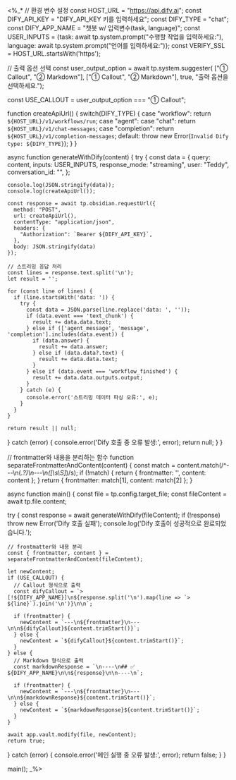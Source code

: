 <%_*
// 환경 변수 설정
const HOST_URL = "https://api.dify.ai";
const DIFY_API_KEY = "DIFY_API_KEY 키를 입력하세요";
const DIFY_TYPE = "chat";
const DIFY_APP_NAME = "챗봇 w/ 입력변수(task, language)";
const USER_INPUTS = {task: await tp.system.prompt("수행할 작업을 입력하세요:"), language: await tp.system.prompt("언어를 입력하세요:")};
const VERIFY_SSL = HOST_URL.startsWith('https');

// 출력 옵션 선택
const user_output_option = await tp.system.suggester(
    ["① Callout", "② Markdown"], 
    ["① Callout", "② Markdown"], 
    true, 
    "출력 옵션을 선택하세요.");

const USE_CALLOUT = user_output_option === "① Callout";

function createApiUrl() {
  switch(DIFY_TYPE) {
    case "workflow": return `${HOST_URL}/v1/workflows/run`;
    case "agent":
    case "chat": return `${HOST_URL}/v1/chat-messages`;
    case "completion": return `${HOST_URL}/v1/completion-messages`;
    default: throw new Error(`Invalid Dify type: ${DIFY_TYPE}`);
  }
}

async function generateWithDify(content) {
  try {
    const data = {
      query: content,
      inputs: USER_INPUTS,
      response_mode: "streaming",
      user: "Teddy",
      conversation_id: "",
    };

    console.log(JSON.stringify(data));
    console.log(createApiUrl());

    const response = await tp.obsidian.requestUrl({
      method: "POST",
      url: createApiUrl(),
      contentType: "application/json",
      headers: {
        "Authorization": `Bearer ${DIFY_API_KEY}`,
      },
      body: JSON.stringify(data)
    });

    // 스트리밍 응답 처리
    const lines = response.text.split('\n');
    let result = '';

    for (const line of lines) {
      if (line.startsWith('data: ')) {
        try {
          const data = JSON.parse(line.replace('data: ', ''));
          if (data.event === 'text_chunk') {
            result += data.data.text;
          } else if (['agent_message', 'message', 'completion'].includes(data.event)) {
            if (data.answer) {
              result += data.answer;
            } else if (data.data?.text) {
              result += data.data.text;
            }
          } else if (data.event === 'workflow_finished') {
            result += data.data.outputs.output;
          }
        } catch (e) {
          console.error('스트리밍 데이터 파싱 오류:', e);
        }
      }
    }

    return result || null;

  } catch (error) {
    console.error('Dify 호출 중 오류 발생:', error);
    return null;
  }
}

// frontmatter와 내용을 분리하는 함수
function separateFrontmatterAndContent(content) {
  const match = content.match(/^---\n(.*?)\n---\n([\s\S]*)/s);
  if (!match) {
    return { frontmatter: '', content: content };
  }
  return {
    frontmatter: match[1],
    content: match[2]
  };
}

async function main() {
  const file = tp.config.target_file;
  const fileContent = await tp.file.content;
  
  try {
    const response = await generateWithDify(fileContent);
    if (!response) throw new Error('Dify 호출 실패');
    console.log('Dify 호출이 성공적으로 완료되었습니다.');

    // frontmatter와 내용 분리
    const { frontmatter, content } = separateFrontmatterAndContent(fileContent);
    
    let newContent;
    if (USE_CALLOUT) {
      // Callout 형식으로 출력
      const difyCallout = `> [!${DIFY_APP_NAME}]\n${response.split('\n').map(line => `> ${line}`).join('\n')}\n\n`;
      
      if (frontmatter) {
        newContent = `---\n${frontmatter}\n---\n\n${difyCallout}${content.trimStart()}`;
      } else {
        newContent = `${difyCallout}${content.trimStart()}`;
      }
    } else {
      // Markdown 형식으로 출력
      const markdownResponse = `\n----\n## ✅ ${DIFY_APP_NAME}\n\n${response}\n\n----\n`;
      
      if (frontmatter) {
        newContent = `---\n${frontmatter}\n---\n\n${markdownResponse}${content.trimStart()}`;
      } else {
        newContent = `${markdownResponse}${content.trimStart()}`;
      }
    }

    await app.vault.modify(file, newContent);
    return true;
  } catch (error) {
    console.error('메인 실행 중 오류 발생:', error);
    return false;
  }
}

main();
_%>